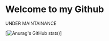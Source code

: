 <html>
  <h1> Welcome to my Github </h1>
  <p> UNDER MAINTAINANCE </p>
  </html>
  
[![Anurag's GitHub stats](https://github-readme-stats.vercel.app/api?username=AlienWolfX&show_icons=true&theme=dark))]
